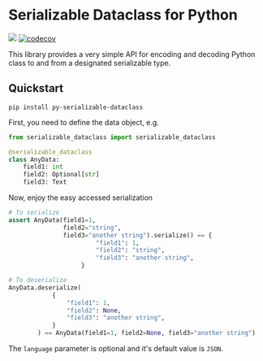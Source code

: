 # Serializable Dataclass for Python
![](https://github.com/tinyHui/python-serializable-dataclass/actions/workflows/pythonpackage.yaml/badge.svg) [![codecov](https://codecov.io/gh/tinyHui/python-serializable-dataclass/branch/main/graph/badge.svg?token=OXR3RZB0KN)](https://codecov.io/gh/tinyHui/python-serializable-dataclass)

This library provides a very simple API for encoding and decoding Python class to and from a designated serializable type.

## Quickstart

`pip install py-serializable-dataclass`

First, you need to define the data object, e.g.
```python
from serializable_dataclass import serializable_dataclass

@serializable_dataclass
class AnyData:
    field1: int
    field2: Optional[str]
    field3: Text
```

Now, enjoy the easy accessed serialization
```python
# To serialize
assert AnyData(field1=1, 
               field2="string", 
               field3="another string").serialize() == {
                        "field1": 1,
                        "field2": "string",
                        "field3": "another string",
                    }

# To deserialize
AnyData.deserialize(
            {
                "field1": 1,
                "field2": None,
                "field3": "another string",
            }
        ) == AnyData(field1=1, field2=None, field3="another string")
```

The `language` parameter is optional and it's default value is `JSON`.
